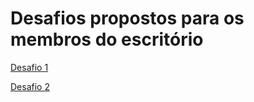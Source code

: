 # Desafios propostos para os membros do escritório

[Desafio 1](1-PenalidadesMaximas)

[Desafio 2](2-ConversaoDeBases)